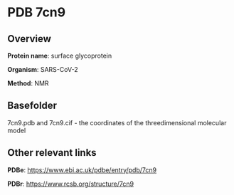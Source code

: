 # PDB 7cn9

## Overview

**Protein name**: surface glycoprotein

**Organism**: SARS-CoV-2

**Method**: NMR



## Basefolder

7cn9.pdb and 7cn9.cif - the coordinates of the threedimensional molecular model



## Other relevant links 
**PDBe**:  https://www.ebi.ac.uk/pdbe/entry/pdb/7cn9
 
**PDBr**: https://www.rcsb.org/structure/7cn9 
